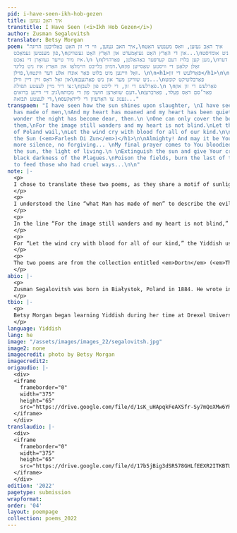 ```yaml
---
pid: i-have-seen-ikh-hob-gezen
title: איך האָבּ געזען
transtitle: I Have Seen (<i>Ikh Hob Gezen</i>)
author: Zusman Segalovitsh
translator: Betsy Morgan
poem: "איך האב געזען, ווי די זון האָט באַלויכטן הריגה,\nאיך האָב געזען, וואָס מענטש האָט
  פון מענטשן געמאַכט,\nאון די האַרץ האָט געיאָמערט און האַרץ האָט געשוויגן...\nניט אומזיסט
  איז מיר טייער געוואָרן די נאַכט.\n \nמען קען בלויז דעם קערפּער באַהאַלטן, פאַרהוילן,\nדער
  דמיון בלייבט היימלאָז און האַרץ איז ניט בלינד.\nזאָלן קלאָגן די וויסטע שאָסייען פון
  פּוילן,\nזאָל וויינען מיט בלוט פאַר אונדז אלע דער ווינט. \n\n<h1>פאַרלעש די זון</h1>\n\nאַלמעכטיקער!
  און זאָל דאָס זיין דיין ווילן\nניט שווייגן מער און ניט פאַרגעבן...\nפאַרבלוטיקט קומט
  צו דיר מיין לעצטע תפילה:\nפאַרלעש די זון, די ליכט פון לעבן.\n \nפאַרלעש די זון און
  גיב זיי דיינע ברואים\nדעם שוואַרצן חושך פון די מכות.\nפאַר’סם דאָס פעלד, פאַרברען
  די לעצטע תבואה,\nגענוג צו האָדעוון די ליידאַקעס..."
transpoem: "I have seen how the sun shines upon slaughter, \nI have seen what Man
  has made of men,\nAnd my heart has moaned and my heart has been quiet...\nIt’s no
  wonder the night has become dear, then.\n \nOne can only cover the bodies, conceal
  them,\nFor the image still wanders and my heart is not blind.\nLet the barren roads
  of Poland wail,\nLet the wind cry with blood for all of our kind.\n\n<h1>Extinguish
  the Sun (<em>Farlesh Di Zun</em>)</h1>\n\nAlmighty! And may it be Your will:\nNo
  more silence, no forgiving... \nMy final prayer comes to You bloodied:\nExtinguish
  the sun, the light of living.\n \nExtinguish the sun and give Your creations\nThe
  black darkness of the Plagues.\nPoison the fields, burn the last of the crops,\nEnough
  to feed those who had cruel ways...\n\n"
note: |-
  <p>
  I chose to translate these two poems, as they share a motif of sunlight portrayed negatively. I usually associate sunlight with hope and joy, so seeing it used here to highlight the cruelty of man, or as this entity that should be blunted, as a curse to the world, was very striking.
  </p>
  <p>
  I understood the line “what Man has made of men” to describe the evil humanity is capable of perpetrating. To emphasize this interpretation, as well as to highlight the slightly unusual choice of man in both singular and plural (<em>mentsh</em> and <em>mentshn</em> in Yiddish), I chose to capitalize Man.
  </p>
  <p>
  In the line “For the image still wanders and my heart is not blind,” the Yiddish has the word <em>homloz</em>. The literal English translation of “homeless” evokes different emotions in English than the original Yiddish, so I used the word “wanders” instead, which seemed to better express my understanding that while one can physically cover the source of the horror, the dead bodies, the horror still stays within. The image of this horror is homeless, meaning it wanders inside such that the heart cannot avert its “eyes.”
  </p>
  <p>
  For “Let the wind cry with blood for all of our kind,” the Yiddish uses the phrase <em>far undz ale</em> literally, “for us all.” Who is the “us”? Is it Jewish people? Is it humankind? I chose to use “for all of our kind,” believing this portion of the poem to be specially about Jews, since the phrase “barren roads of Poland” seems to reference the nearly three million Polish Jews killed. Such a severe decrease in the population would make roads, especially in previously predominantly Jewish areas, seem starkly barren.
  </p>
  <p>
  The two poems are from the collection entitled <em>Dortn</em> (<em>There</em>, 1946), referring to pre-Holocaust Poland. I first read selections from <em>Dortn</em> on Tisha B’Av, the fast day in the Jewish calendar that commemorates the destruction of the ancient Jewish temples. In the last decades, it has become common for Jewish people to recount the tragedy of the Holocaust as a way to approach this 2,000-year-old tragedy. While reading these poems of horror, loss, and grief, I also found beauty. In flipping through the book, I opened to a spot where yellow flowers, stems still attached, had been pressed between the pages. I can never know who placed these flowers or when. Though the flower presser is most certainly gone, their flowers, the book itself, and the language are not.
  </p>
abio: |-
  <p>
  Zusman Segalovitsh was born in Białystok, Poland in 1884. He wrote in both Russian and Yiddish and penned both poetry and prose. His books were well read in Poland. Segalovitsh had multiple close encounters with death during his life: a 1906 pogrom in Białystok, serving in the Russian army for a year, and fleeing the Holocaust between 1939 and 1941 before finally arriving in Tel Aviv. In his escape, he went through Lithuania, Russia, Bulgaria, Turkey, and Syria. During and after the war, he dedicated himself to memorializing Polish Jewry in his writings. <em>Dortn</em> was published in 1946, three years before his passing.
  </p>
tbio: |-
  <p>
  Betsy Morgan began learning Yiddish during her time at Drexel University (’18) studying Materials Science and Engineering. Ever since that first immersive Yiddish learning program at Yiddish Farm in New York in 2015, Betsy has been listening to, reading, and trying to speak more Yiddish. Originally from the Philadelphia area, Betsy now lives with her husband in Haifa, Israel.
  </p>
language: Yiddish
lang: he
image: "/assets/images/images_22/segalovitsh.jpg"
image2: none
imagecredit: photo by Betsy Morgan
imagecredit2:
origaudio: |-
  <div>
  <iframe
    frameborder="0"
    width="375"
    height="65"
    src="https://drive.google.com/file/d/1sK_uHApqkFeAXSfr-Sy7mQoXMw6YRSVY/preview">
  </iframe>
  </div>
translaudio: |-
  <div>
  <iframe
    frameborder="0"
    width="375"
    height="65"
    src="https://drive.google.com/file/d/17b5jBig3dSR578GHLfEEXR2ITKBTUIOr/preview">
  </iframe>
  </div>
edition: '2022'
pagetype: submission
wrapformat:
order: '04'
layout: poempage
collection: poems_2022
---
```


